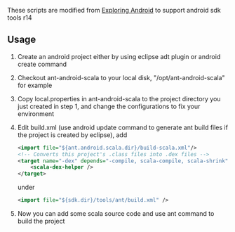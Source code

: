 These scripts are modified from [Exploring Android](http://lamp.epfl.ch/~michelou/android/) to support android sdk tools r14

Usage
------

1. Create an android project either by using eclipse adt plugin or android create command
2. Checkout ant-android-scala to your local disk, "/opt/ant-android-scala" for example
3. Copy local.properties in ant-android-scala to the project directory you just created in step 1, and change the configurations to fix your environment
4. Edit build.xml (use android update command to generate ant build files if the project is created by eclipse), add

    ```xml
    <import file="${ant.android.scala.dir}/build-scala.xml"/>
    <!-- Converts this project's .class files into .dex files -->
    <target name="-dex" depends="-compile, scala-compile, scala-shrink">
        <scala-dex-helper />
    </target>
    ```

    under

    ```xml
    <import file="${sdk.dir}/tools/ant/build.xml" />
    ```

5. Now you can add some scala source code and use ant command to build the project
